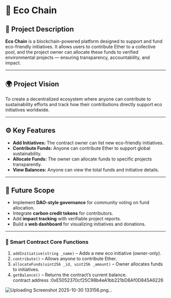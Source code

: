 # 🌱 Eco Chain

## 📘 Project Description
**Eco Chain** is a blockchain-powered platform designed to support and fund eco-friendly initiatives. It allows users to contribute Ether to a collective pool, and the project owner can allocate these funds to verified environmental projects — ensuring transparency, accountability, and impact.

---

## 🌍 Project Vision
To create a decentralized ecosystem where anyone can contribute to sustainability efforts and track how their contributions directly support eco initiatives worldwide.

---

## ⚙️ Key Features
- **Add Initiatives:** The contract owner can list new eco-friendly initiatives.
- **Contribute Funds:** Anyone can contribute Ether to support global sustainability.
- **Allocate Funds:** The owner can allocate funds to specific projects transparently.
- **View Balances:** Anyone can view the total funds and initiative details.

---

## 🚀 Future Scope
- Implement **DAO-style governance** for community voting on fund allocation.
- Integrate **carbon credit tokens** for contributors.
- Add **impact tracking** with verifiable project reports.
- Build a **web dashboard** for visualizing initiatives and donations.

---

### 🧠 Smart Contract Core Functions
1. `addInitiative(string _name)` – Adds a new eco initiative (owner-only).  
2. `contribute()` – Allows anyone to contribute Ether.  
3. `allocateFunds(uint256 _id, uint256 _amount)` – Owner allocates funds to initiatives.  
4. `getBalance()` – Returns the contract’s current balance.  
contract address :0xE5052370cf25C98b4eA1bb221bD8Af0D845A6226

![Uploading Screenshot 2025-10-30 133156.png…]()
